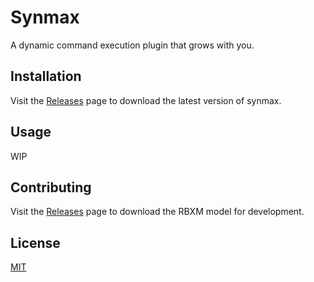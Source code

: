 # Synmax

A dynamic command execution plugin that grows with you.
## Installation

Visit the [Releases](https://github.com/frriendRBLX/Synmax/releases) page to download the latest version of synmax.

## Usage

WIP

## Contributing
Visit the [Releases](https://github.com/frriendRBLX/Synmax/releases) page to download the RBXM model for development. 

## License
[MIT](https://choosealicense.com/licenses/mit/)
